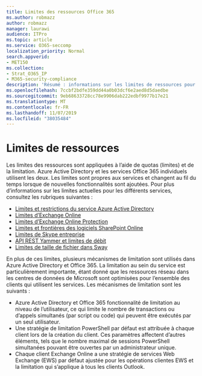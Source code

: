 ```yaml
---
title: Limites des ressources Office 365
ms.author: robmazz
author: robmazz
manager: laurawi
audience: ITPro
ms.topic: article
ms.service: O365-seccomp
localization_priority: Normal
search.appverid:
- MET150
ms.collection:
- Strat_O365_IP
- M365-security-compliance
description: 'Résumé : informations sur les limites de ressources pour les différentes applications dans Office 365.'
ms.openlocfilehash: 7ccbf2bdfe359dd44a0b03dcf6e2aed8d5daedbe
ms.sourcegitcommit: 9eb68633728cc78e9906dab222edbf9977b17e21
ms.translationtype: MT
ms.contentlocale: fr-FR
ms.lasthandoff: 11/07/2019
ms.locfileid: "38035484"
---
```

# <a name="resource-limits"></a>Limites de ressources

Les limites des ressources sont appliquées à l’aide de quotas (limites) et de la limitation. Azure Active Directory et les services Office 365 individuels utilisent les deux. Les limites sont propres aux services et changent au fil du temps lorsque de nouvelles fonctionnalités sont ajoutées. Pour plus d’informations sur les limites actuelles pour les différents services, consultez les rubriques suivantes :

- [Limites et restrictions du service Azure Active Directory](https://msdn.microsoft.com/library/azure/dn764971.aspx)
- [Limites d’Exchange Online](https://technet.microsoft.com/library/exchange-online-limits.aspx)
- [Limites d’Exchange Online Protection](https://technet.microsoft.com/library/exchange-online-protection-limits.aspx)
- [Limites et frontières des logiciels SharePoint Online](https://support.office.com/article/SharePoint-Online-software-boundaries-and-limits-8F34FF47-B749-408B-ABC0-B605E1F6D498)
- [Limites de Skype entreprise](https://technet.microsoft.com/library/skype-for-business-online-limits.aspx)
- [API REST Yammer et limites de débit](https://developer.yammer.com/docs/rest-api-rate-limits)
- [Limites de taille de fichier dans Sway](https://support.office.com/article/File-size-limits-in-Sway-4db21bc6-b42b-499f-9272-66e089db109f)

En plus de ces limites, plusieurs mécanismes de limitation sont utilisés dans Azure Active Directory et Office 365. La limitation au sein du service est particulièrement importante, étant donné que les ressources réseau dans les centres de données de Microsoft sont optimisées pour l’ensemble des clients qui utilisent les services. Les mécanismes de limitation sont les suivants :

- Azure Active Directory et Office 365 fonctionnalité de limitation au niveau de l’utilisateur, ce qui limite le nombre de transactions ou d’appels simultanés (par script ou code) qui peuvent être exécutés par un seul utilisateur.
- Une stratégie de limitation PowerShell par défaut est attribuée à chaque client lors de la création du client. Ces paramètres affectent d’autres éléments, tels que le nombre maximal de sessions PowerShell simultanées pouvant être ouvertes par un administrateur unique.
- Chaque client Exchange Online a une stratégie de services Web Exchange (EWS) par défaut ajustée pour les opérations clientes EWS et la limitation qui s’applique à tous les clients Outlook.

